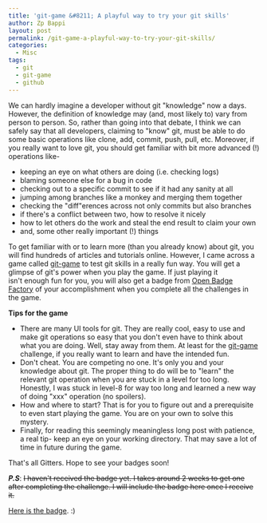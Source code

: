 ```yaml
---
title: 'git-game &#8211; A playful way to try your git skills'
author: Zp Bappi
layout: post
permalink: /git-game-a-playful-way-to-try-your-git-skills/
categories:
  - Misc
tags:
  - git
  - git-game
  - github
---
```

We can hardly imagine a developer without git "knowledge" now a days. However, the definition of knowledge may (and, most likely to) vary from person to person. So, rather than going into that debate, I think we can safely say that all developers, claiming to "know" git, must be able to do some basic operations like clone, add, commit, push, pull, etc. Moreover, if you really want to love git, you should get familiar with bit more advanced (!) operations like-

  * keeping an eye on what others are doing (i.e. checking logs)
  * blaming someone else for a bug in code
  * checking out to a specific commit to see if it had any sanity at all
  * jumping among branches like a monkey and merging them together
  * checking the "diff"erences across not only commits but also branches
  * if there's a conflict between two, how to resolve it nicely
  * how to let others do the work and steal the end result to claim your own
  * and, some other really important (!) things

To get familiar with or to learn more (than you already know) about git, you will find hundreds of articles and tutorials online. However, I came across a game called [git-game][1] to test git skills in a really fun way. You will get a glimpse of git's power when you play the game. If just playing it isn't enough fun for you, you will also get a badge from [Open Badge Factory][2] of your accomplishment when you complete all the challenges in the game.

**Tips for the game**

  * There are many UI tools for git. They are really cool, easy to use and make git operations so easy that you don't even have to think about what you are doing. Well, stay away from them. At least for the [git-game][1] challenge, if you really want to learn and have the intended fun.
  * Don't cheat. You are competing no one. It's only you and your knowledge about git. The proper thing to do will be to "learn" the relevant git operation when you are stuck in a level for too long. Honestly, I was stuck in level-8 for way too long and learned a new way of doing "xxx" operation (no spoilers).
  * How and where to start? That is for you to figure out and a prerequisite to even start playing the game. You are on your own to solve this mystery.
  * Finally, for reading this seemingly meaningless long post with patience, a real tip- keep an eye on your working directory. That may save a lot of time in future during the game.

That's all Gitters. Hope to see your badges soon!

***P.S***: <del>I haven't received the badge yet. I takes around 2 weeks to get one after completing the challenge. I will include the badge here once I receive it.</del>

[Here is the badge][3]. :)

 [1]: https://github.com/git-game/git-game
 [2]: https://openbadgefactory.com/
 [3]: https://openbadgepassport.com/badges/badge_info/3255/1444
